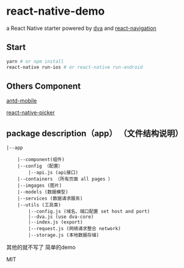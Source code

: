 # react-native-demo

a React Native starter powered by [dva](https://github.com/dvajs/dva) and [react-navigation](https://github.com/react-community/react-navigation)

## Start

```bash
yarn # or npm install
react-native run-ios # or react-native run-android
```

## Others Component

[antd-mobile](https://mobile.ant.design/docs/react/introduce-cn)

[react-native-picker](https://github.com/beefe/react-native-picker)

## package description（app） （文件结构说明）

    |--app

        |--component(组件)
        |--config （配置）
            |--api.js (api接口)
        |--containers （所有页面 all pages ）
        |--imgages (图片)
        |--models (数据模型)
        |--services (数据请求服务)
        |--utils (工具类)
            |--config.js (域名、端口配置 set host and port)
            |--dva.js (use dva-core)
            |--index.js (export)
            |--request.js (网络请求整合 network)
            |--storage.js (本地数据存储)
        
其他的就不写了
简单的demo

MIT
